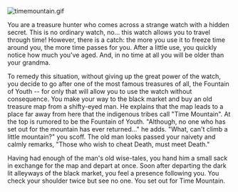 ![timemountain.gif](https://github.berkeley.edu/berkeley-gamedev/TimeMountain/blob/master/img/intro.gif)


You are a treasure hunter who comes across a strange watch with a hidden secret. This is no ordinary watch, no... this watch allows you to travel through time! However, there is a catch: the more you use it to freeze time around you, the more time passes for you. After a little use, you quickly notice how much you've aged. And, in no time at all you will be older than your grandma.

To remedy this situation, without giving up the great power of the watch, you decide to go after one of the most famous treasures of all, the Fountain of Youth -- for only that will allow you to use the watch without consequence. You make your way to the black market and buy an old treasure map from a shifty-eyed man. He explains that the map leads to a place far away from here that the indigenous tribes call "Time Mountain". At the top is rumored to be the Fountain of Youth.
"Although, no one who has set out for the mountain has ever returned..." he adds. 
"What, can't climb a little mountain?" you scoff.
The old man looks passed your naivety and calmly remarks, "Those who wish to cheat Death, must meet Death."

Having had enough of the man's old wise-tales, you hand him a small sack in exchange for the map and depart at once.
Soon after departing the dark lit alleyways of the black market, you feel a presence following you. You check your shoulder twice but see no one. You set out for Time Mountain.
